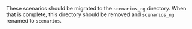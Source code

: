 These scenarios should be migrated to the `scenarios_ng` directory. When that is complete, this directory should be removed and `scenarios_ng` renamed to `scenarios`.
